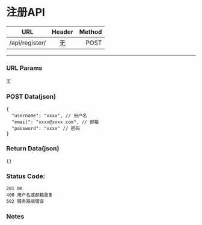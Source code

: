 # 注册API

| URL | Header |  Method |
| ------------- |:-------------:| -----:|
| /api/register/ | 无 | POST |

<hr/>

### URL Params

    无

### POST Data(json)

    {
      "username": "xxxx", // 用户名
      "email": "xxxx@xxxx.com", // 邮箱
      "password": "xxxx" // 密码
    }

### Return Data(json)

    {}


### Status Code:

    201 OK
    400 用户名或邮箱重复
    502 服务器端错误

### Notes
